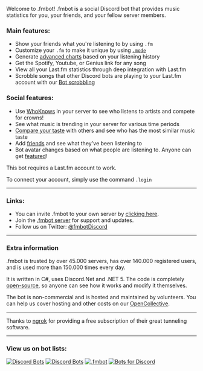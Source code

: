 Welcome to .fmbot! .fmbot is a social Discord bot that provides music statistics for you, your friends, and your fellow server members.

### Main features:

- Show your friends what you're listening to by using `.fm`
- Customize your `.fm` to make it unique by using [`.mode`](/commands/#mode)
- Generate [advanced charts](/commands/albums/#chart-c) based on your listening history
- Get the Spotify, Youtube, or Genius link for any song
- View all your Last.fm statistics through deep integration with Last.fm
- Scrobble songs that other Discord bots are playing to your Last.fm account with our [Bot scrobbling](/botscrobbling/)

### Social features:

- Use [WhoKnows](/commands/artists/#whoknows-wk-w) in your server to see who listens to artists and compete for crowns!
- See what music is trending in your server for various time periods
- [Compare your taste](/commands/artists/#taste-t) with others and see who has the most similar music taste
- Add [friends](/commands/friends/) and see what they've been listening to
- Bot avatar changes based on what people are listening to. Anyone can get [featured](/commands/featured/)!


This bot requires a Last.fm account to work. 

To connect your account, simply use the command `.login`

---

### Links:

- You can invite .fmbot to your own server by [clicking here](http://invite.fmbot.xyz).
- Join the [.fmbot server](http://server.fmbot.xyz/) for support and updates.
- Follow us on Twitter: [@fmbotDiscord](https://twitter.com/fmbotDiscord)

---

### Extra information

.fmbot is trusted by over 45.000 servers, has over 140.000 registered users, and is used more than 150.000 times every day.

It is written in C#, uses Discord.Net and .NET 5. The code is completely [open-source](https://github.com/fmbot-discord/fmbot/), so anyone can see how it works and modify it themselves.

The bot is non-commercial and is hosted and maintained by volunteers. You can help us cover hosting and other costs on our [OpenCollective](https://opencollective.com/fmbot).

---

Thanks to [ngrok](https://ngrok.com/) for providing a free subscription of their great tunneling software.

---


### View us on bot lists:

[![Discord Bots](https://top.gg/api/widget/356268235697553409.svg)](https://top.gg/bot/356268235697553409)
[![Discord Bots](https://discord.boats/api/widget/356268235697553409)](https://discord.boats/bot/356268235697553409)
[![.fmbot](https://bots.ondiscord.xyz/bots/356268235697553409/embed?theme=dark)](https://bots.ondiscord.xyz/bots/356268235697553409)
[![Bots for Discord](https://botsfordiscord.com/api/bot/356268235697553409/widget)](https://botsfordiscord.com/bots/356268235697553409)